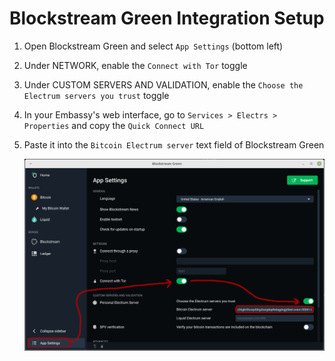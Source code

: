 # Blockstream Green Integration Setup


1. Open Blockstream Green and select `App Settings` (bottom left)
1. Under NETWORK, enable the `Connect with Tor` toggle
1. Under CUSTOM SERVERS AND VALIDATION, enable the `Choose the Electrum servers you trust` toggle
1. In your Embassy's web interface, go to `Services > Electrs > Properties` and copy the `Quick Connect URL`
1. Paste it into the `Bitcoin Electrum server` text field of Blockstream Green

    ![BlockStreamGreen Configuration](./assets/GreenSettings.jpg)
